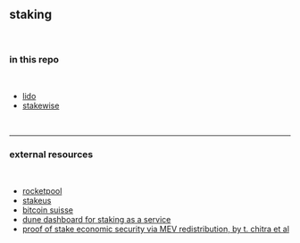 ## staking 

<br>

### in this repo

<br>

* [lido](Lido.md)
* [stakewise](Stakewise.md)


<br>

---

### external resources

<br>


* [rocketpool](https://rocketpool.net/)
* [stakeus](https://staked.us/)
* [bitcoin suisse](https://www.bitcoinsuisse.com/staking)
* [dune dashboard for staking as a service](https://dune.com/subinium/staking-as-a-service)
* [proof of stake economic security via MEV redistribution, by t. chitra et al](http://people.eecs.berkeley.edu/~ksk/files/MEV_Redistribution.pdf)
